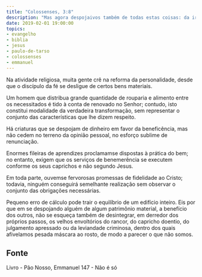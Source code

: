 ```yaml
---
title: "Colossenses, 3:8"
description: "Mas agora despojai­vos também de todas estas coisas: da ira, da cólera, da malícia, da maledicência, das palavras torpes de vossa boca."
date: 2019-02-01 19:00:00
topics: 
- evangelho
- biblia
- jesus
- paulo-de-tarso
- colossenses
- emmanuel
---
```


Na atividade religiosa, muita gente crê na reforma da personalidade, desde
que o discípulo da fé se desligue de certos bens materiais.

Um homem que distribua grande quantidade de rouparia e alimento entre os
necessitados é tido à conta de renovado no Senhor; contudo, isto constitui
modalidade da verdadeira transformação, sem representar o conjunto das
características que lhe dizem respeito.

Há criaturas que se despojam de dinheiro em favor da beneficência, mas
não cedem no terreno da opinião pessoal, no esforço sublime de renunciação.

Enormes fileiras de aprendizes proclamam­se dispostas à prática do bem;
no entanto, exigem que os serviços de benemerência se executem conforme os seus
caprichos e não segundo Jesus.

Em toda parte, ouvem­se fervorosas promessas de fidelidade ao Cristo;
todavia, ninguém conseguirá semelhante realização sem observar o conjunto das
obrigações necessárias.

Pequeno erro de cálculo pode trair o equilíbrio de um edifício inteiro. Eis
por que em se despojando alguém de algum patrimônio material, a benefício dos
outros, não se esqueça também de desintegrar, em derredor dos próprios passos, os
velhos envoltórios do rancor, do capricho doentio, do julgamento apressado ou da
leviandade criminosa, dentro dos quais afivelamos pesada máscara ao rosto, de
modo a parecer o que não somos.



## Fonte
Livro - Pão Nosso, Emmanuel
147 - Não é só
